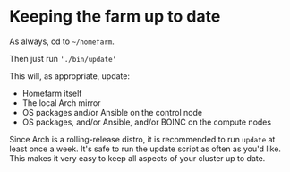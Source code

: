 # Keeping the farm up to date

As always, cd to `~/homefarm`.

Then just run `'./bin/update'`

This will, as appropriate, update:

* Homefarm itself
* The local Arch mirror
* OS packages and/or Ansible on the control node
* OS packages, and/or Ansible, and/or BOINC on the compute nodes

Since Arch is a rolling-release distro, it is recommended to run
`update` at least once a week. It's safe to run the update script as
often as you'd like. This makes it very easy to keep all aspects of
your cluster up to date.
